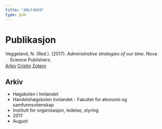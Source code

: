 ```yaml
---
title: "ANLF4HG9"
type: pub
---
```

<h1>Publikasjon</h1>
<article id="csl-bib-container-ANLF4HG9" class="csl-bib-container">
  <div class="csl-bib-body" style="line-height: 1.35; padding-left: 1em; text-indent:-1em;">
  <div class="csl-entry">Veggeland, N. (Red.). (2017). <i>Administrative strategies of our time</i>. Nova Science Publishers.</div>
</div>
  <div class="csl-bib-buttons">
    <a href="#taxonomy-article-ANLF4HG9" class="csl-bib-button">Arkiv</a>
    <a href="https://app.cristin.no/results/show.jsf?id=1483844" alt="Cristin URL" class="csl-bib-button">Cristin</a>
    <a href="http://zotero.org/groups/5402882/items/ANLF4HG9" alt="Zotero URL" class="csl-bib-button">Zotero</a>
  </div>
  <div id="csl-bib-meta-container-ANLF4HG9"></div>
</article>
<div id="csl-bib-meta-ANLF4HG9" class="csl-bib-meta">
  <article id="taxonomy-article-ANLF4HG9" class="taxonomy-article">
    <h1>Arkiv</h1>
    <ul>
      <li>Høgskolen i Innlandet</li>
      <li>Handelshøgskolen Innlandet - Fakultet for økonomi og samfunnsvitenskap</li>
      <li>Institutt for organisasjon, ledelse, styring</li>
      <li>2017</li>
      <li>August</li>
    </ul>
  </article>
</div>
